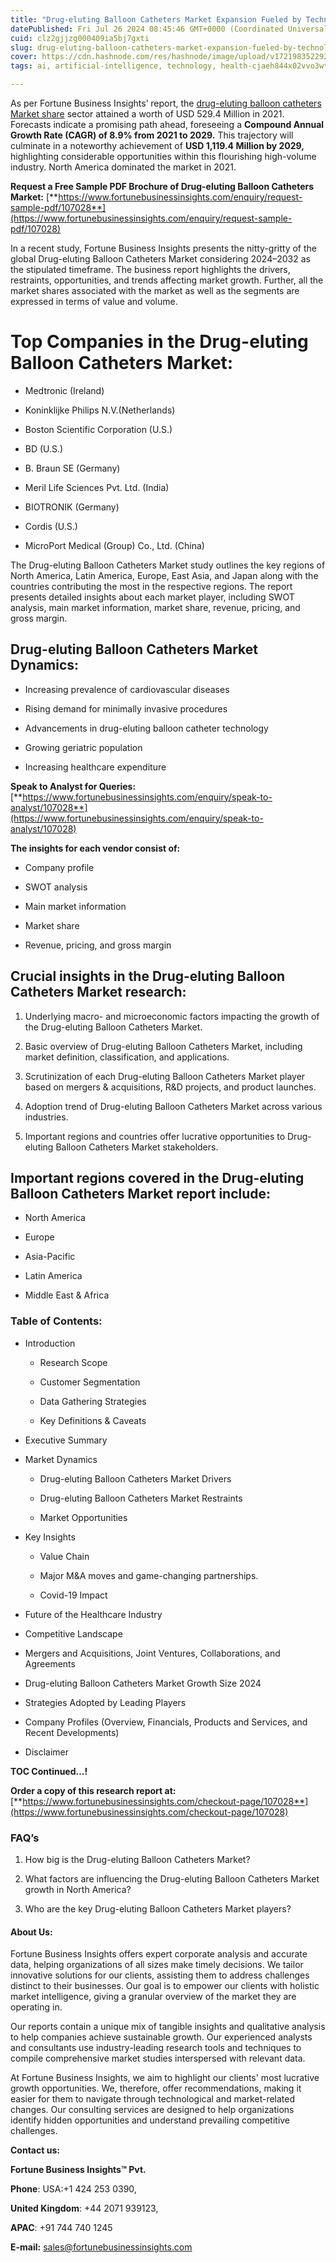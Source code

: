 ```yaml
---
title: "Drug-eluting Balloon Catheters Market Expansion Fueled by Technological Innovations"
datePublished: Fri Jul 26 2024 08:45:46 GMT+0000 (Coordinated Universal Time)
cuid: clz2gjjzg000409ia5bj7gxti
slug: drug-eluting-balloon-catheters-market-expansion-fueled-by-technological-innovations
cover: https://cdn.hashnode.com/res/hashnode/image/upload/v1721983522928/a2f333ce-5349-435a-aa97-06eab92929b9.png
tags: ai, artificial-intelligence, technology, health-cjaeh844x02vvo3wtj5r2s75q, healthcare

---
```


As per Fortune Business Insights’ report, the [drug-eluting balloon catheters Market share](https://www.fortunebusinessinsights.com/drug-eluting-balloon-catheters-market-107028) sector attained a worth of USD 529.4 Million in 2021. Forecasts indicate a promising path ahead, foreseeing a **Compound Annual Growth Rate (CAGR) of 8.9% from 2021 to 2029.** This trajectory will culminate in a noteworthy achievement of **USD 1,119.4 Million by 2029,** highlighting considerable opportunities within this flourishing high-volume industry. North America dominated the market in 2021.

**Request a Free Sample PDF Brochure of Drug-eluting Balloon Catheters Market:** [**https://www.fortunebusinessinsights.com/enquiry/request-sample-pdf/107028**](https://www.fortunebusinessinsights.com/enquiry/request-sample-pdf/107028)

In a recent study, Fortune Business Insights presents the nitty-gritty of the global Drug-eluting Balloon Catheters Market considering 2024–2032 as the stipulated timeframe. The business report highlights the drivers, restraints, opportunities, and trends affecting market growth. Further, all the market shares associated with the market as well as the segments are expressed in terms of value and volume.

# **Top Companies in the Drug-eluting Balloon Catheters Market:**

* Medtronic (Ireland)
    
* Koninklijke Philips N.V.(Netherlands)
    
* Boston Scientific Corporation (U.S.)
    
* BD (U.S.)
    
* B. Braun SE (Germany)
    
* Meril Life Sciences Pvt. Ltd. (India)
    
* BIOTRONIK (Germany)
    
* Cordis (U.S.)
    
* MicroPort Medical (Group) Co., Ltd. (China)
    

The Drug-eluting Balloon Catheters Market study outlines the key regions of North America, Latin America, Europe, East Asia, and Japan along with the countries contributing the most in the respective regions. The report presents detailed insights about each market player, including SWOT analysis, main market information, market share, revenue, pricing, and gross margin.

## Drug-eluting Balloon Catheters Market **Dynamics**:

* Increasing prevalence of cardiovascular diseases
    
* Rising demand for minimally invasive procedures
    
* Advancements in drug-eluting balloon catheter technology
    
* Growing geriatric population
    
* Increasing healthcare expenditure
    

**Speak to Analyst for Queries:** [**https://www.fortunebusinessinsights.com/enquiry/speak-to-analyst/107028**](https://www.fortunebusinessinsights.com/enquiry/speak-to-analyst/107028)

**The insights for each vendor consist of:**

* Company profile
    
* SWOT analysis
    
* Main market information
    
* Market share
    
* Revenue, pricing, and gross margin
    

## **Crucial insights in the Drug-eluting Balloon Catheters Market research:**

1. Underlying macro- and microeconomic factors impacting the growth of the Drug-eluting Balloon Catheters Market.
    
2. Basic overview of Drug-eluting Balloon Catheters Market, including market definition, classification, and applications.
    
3. Scrutinization of each Drug-eluting Balloon Catheters Market player based on mergers & acquisitions, R&D projects, and product launches.
    
4. Adoption trend of Drug-eluting Balloon Catheters Market across various industries.
    
5. Important regions and countries offer lucrative opportunities to Drug-eluting Balloon Catheters Market stakeholders.
    

## **Important regions covered in the Drug-eluting Balloon Catheters Market report include:**

* North America
    
* Europe
    
* Asia-Pacific
    
* Latin America
    
* Middle East & Africa
    

### **Table of Contents:**

* Introduction
    
    * Research Scope
        
    * Customer Segmentation
        
    * Data Gathering Strategies
        
    * Key Definitions & Caveats
        
* Executive Summary
    
* Market Dynamics
    
    * Drug-eluting Balloon Catheters Market Drivers
        
    * Drug-eluting Balloon Catheters Market Restraints
        
    * Market Opportunities
        
* Key Insights
    
    * Value Chain
        
    * Major M&A moves and game-changing partnerships.
        
    * Covid-19 Impact
        
* Future of the Healthcare Industry
    
* Competitive Landscape
    
* Mergers and Acquisitions, Joint Ventures, Collaborations, and Agreements
    
* Drug-eluting Balloon Catheters Market Growth Size 2024
    
* Strategies Adopted by Leading Players
    
* Company Profiles (Overview, Financials, Products and Services, and Recent Developments)
    
* Disclaimer
    

**TOC Continued…!**

**Order a copy of this research report at:** [**https://www.fortunebusinessinsights.com/checkout-page/107028**](https://www.fortunebusinessinsights.com/checkout-page/107028)

### **FAQ’s**

1. How big is the Drug-eluting Balloon Catheters Market?
    
2. What factors are influencing the Drug-eluting Balloon Catheters Market growth in North America?
    
3. Who are the key Drug-eluting Balloon Catheters Market players?
    

#### **About Us:**

Fortune Business Insights offers expert corporate analysis and accurate data, helping organizations of all sizes make timely decisions. We tailor innovative solutions for our clients, assisting them to address challenges distinct to their businesses. Our goal is to empower our clients with holistic market intelligence, giving a granular overview of the market they are operating in.

Our reports contain a unique mix of tangible insights and qualitative analysis to help companies achieve sustainable growth. Our experienced analysts and consultants use industry-leading research tools and techniques to compile comprehensive market studies interspersed with relevant data.

At Fortune Business Insights, we aim to highlight our clients' most lucrative growth opportunities. We, therefore, offer recommendations, making it easier for them to navigate through technological and market-related changes. Our consulting services are designed to help organizations identify hidden opportunities and understand prevailing competitive challenges.

**Contact us:**

**Fortune Business Insights™ Pvt.**

**Phone**: USA:+1 424 253 0390,

**United Kingdom**: +44 2071 939123,

**APAC**: +91 744 740 1245

**E-mail:** [sales@fortunebusinessinsights.com](mailto:sales@fortunebusinessinsights.com)